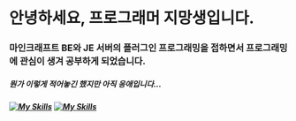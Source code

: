 <h1>안녕하세요, 프로그래머 지망생입니다.
<h3>마인크래프트 BE와 JE 서버의 플러그인 프로그래밍을 접하면서 프로그래밍에 관심이 생겨 공부하게 되었습니다.
  
  
  
<h5>뭔가 이렇게 적어놓긴 했지만 아직 응애입니다...<h5>

  

[![My Skills](https://skillicons.dev/icons?i=c,cs,cpp,python)](https://skillicons.dev)
[![My Skills](https://skillicons.dev/icons?i=discord,github)](https://skillicons.dev)
